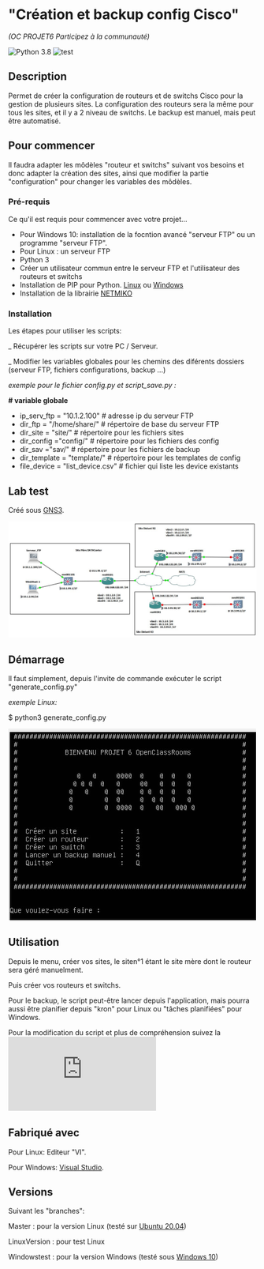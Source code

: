 # "Création et backup config Cisco"
_(OC PROJET6 Participez à la communauté)_

![Python 3.8](https://img.shields.io/badge/Python-3.8-blue) ![test](https://img.shields.io/badge/tests-100%25-brightgreen)

## Description

Permet de créer la configuration de routeurs et de switchs Cisco pour la gestion de plusieurs sites.
La configuration des routeurs sera la même pour tous les sites, et il y a 2 niveau de switchs.
Le backup est manuel, mais peut être automatisé.

## Pour commencer

Il faudra adapter les môdèles "routeur et switchs" suivant vos besoins et donc adapter la création des sites,
ainsi que modifier la partie "configuration" pour changer les variables des môdèles.

### Pré-requis

Ce qu'il est requis pour commencer avec votre projet...

- Pour Windows 10: installation de la focntion avancé "serveur FTP" ou un programme "serveur FTP".
- Pour Linux : un serveur FTP
- Python 3
- Créer un utilisateur commun entre le serveur FTP et l'utilisateur des routeurs et switchs
- Installation de PIP pour Python. [Linux](https://linuxize.com/post/how-to-install-pip-on-ubuntu-18.04/) ou [Windows](https://docs.aws.amazon.com/fr_fr/elasticbeanstalk/latest/dg/eb-cli3-install-windows.html)
- Installation de la librairie [NETMIKO](https://reseau.network/automatisation_netmiko/)

### Installation

Les étapes pour utiliser les scripts:

_ Récupérer les scripts sur votre PC / Serveur.

_ Modifier les variables globales pour les chemins des diférents dossiers (serveur FTP, fichiers configurations, backup ...)

_exemple pour le fichier config.py et script_save.py :_

**\# variable globale**
* ip_serv_ftp = "10.1.2.100" # adresse ip du serveur FTP
* dir_ftp = "/home/share/"   # répertoire de base du serveur FTP
* dir_site = "site/"         # répertoire pour les fichiers sites
* dir_config ="config/"      # répertoire pour les fichiers des config
* dir_sav ="sav/"            # répertoire pour les fichiers de backup
* dir_template = "template/" # répertoire pour les templates de config
* file_device = "list_device.csv"  # fichier qui liste les device existants


## Lab test

Créé sous [GNS3](https://www.gns3.com/).

![LabGns3](https://raw.githubusercontent.com/DGreem75/OCprojet6/master/do-not-remove/lab-site.jpg "lab GNS3")

## Démarrage

Il faut simplement, depuis l'invite de commande exécuter le script "generate_config.py"

_exemple Linux:_

$ python3 generate_config.py

![Menu](https://raw.githubusercontent.com/DGreem75/OCprojet6/master/do-not-remove/menu_p6.jpg "menu")

## Utilisation

Depuis le menu, créer vos sites, le siten°1 étant le site mère dont le routeur sera géré manuelment.

Puis créer vos routeurs et switchs.

Pour le backup, le script peut-être lancer depuis l'application, mais pourra aussi être planifier depuis "kron" pour Linux ou "tâches planifiées" pour Windows.

Pour la modification du script et plus de compréhension suivez la ![documentation.](https://github.com/DGreem75/OCprojet6/blob/master/doc/detail_utilisation_script.pdf)

## Fabriqué avec

Pour Linux:
Editeur "VI".

Pour Windows:
[Visual Studio](https://visualstudio.microsoft.com/fr/).

## Versions

Suivant les "branches":

Master : pour la version Linux (testé sur [Ubuntu 20.04](https://ubuntu-fr.org/))

LinuxVersion : pour test Linux

Windowstest : pour la version Windows (testé sous [Windows 10](https://www.microsoft.com/fr-fr/windows/))
